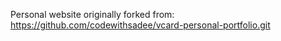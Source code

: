 Personal website originally forked from: https://github.com/codewithsadee/vcard-personal-portfolio.git